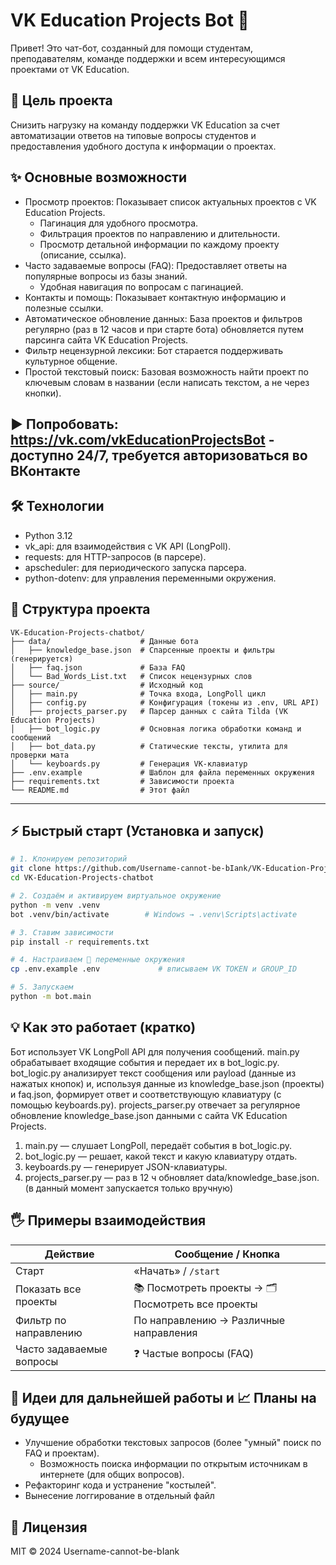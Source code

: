 # VK Education Projects Bot 🤖
Привет! Это чат-бот, созданный для помощи студентам, преподавателям, команде поддержки и всем интересующимся проектами от VK Education. 

## 🎯 Цель проекта
Снизить нагрузку на команду поддержки VK Education за счет автоматизации ответов на типовые вопросы студентов и предоставления удобного доступа к информации о проектах.

## ✨ Основные возможности
- Просмотр проектов: Показывает список актуальных проектов с VK Education Projects.
    * Пагинация для удобного просмотра.
    * Фильтрация проектов по направлению и длительности.
    * Просмотр детальной информации по каждому проекту (описание, ссылка).
- Часто задаваемые вопросы (FAQ): Предоставляет ответы на популярные вопросы из базы знаний.
    * Удобная навигация по вопросам с пагинацией.
- Контакты и помощь: Показывает контактную информацию и полезные ссылки.
- Автоматическое обновление данных: База проектов и фильтров регулярно (раз в 12 часов и при старте бота) обновляется путем парсинга сайта VK Education Projects.
- Фильтр нецензурной лексики: Бот старается поддерживать культурное общение.
- Простой текстовый поиск: Базовая возможность найти проект по ключевым словам в названии (если написать текстом, а не через кнопки).

## ▶️ Попробовать:  https://vk.com/vkEducationProjectsBot - доступно 24/7, требуется авторизоваться во ВКонтакте

## 🛠️ Технологии
- Python 3.12
- vk_api: для взаимодействия с VK API (LongPoll).
- requests: для HTTP-запросов (в парсере).
- apscheduler: для периодического запуска парсера.
- python-dotenv: для управления переменными окружения.

## 📂 Структура проекта
    VK-Education-Projects-chatbot/
    ├── data/                    # Данные бота
    │   ├── knowledge_base.json  # Спарсенные проекты и фильтры (генерируется)
    │   ├── faq.json             # База FAQ
    │   └── Bad_Words_List.txt   # Список нецензурных слов
    ├── source/                  # Исходный код
    │   ├── main.py              # Точка входа, LongPoll цикл
    │   ├── config.py            # Конфигурация (токены из .env, URL API)
    │   ├── projects_parser.py   # Парсер данных с сайта Tilda (VK Education Projects)
    │   ├── bot_logic.py         # Основная логика обработки команд и сообщений
    │   ├── bot_data.py          # Статические тексты, утилита для проверки мата
    │   └── keyboards.py         # Генерация VK-клавиатур
    ├── .env.example             # Шаблон для файла переменных окружения
    ├── requirements.txt         # Зависимости проекта
    └── README.md                # Этот файл

---

## ⚡️ Быстрый старт (Установка и запуск)

```bash
# 1. Клонируем репозиторий
git clone https://github.com/Username-cannot-be-bIank/VK-Education-Projects-chatbot.git
cd VK-Education-Projects-chatbot

# 2. Создаём и активируем виртуальное окружение
python -m venv .venv
bot .venv/bin/activate        # Windows → .venv\Scripts\activate

# 3. Ставим зависимости
pip install -r requirements.txt

# 4. Настраиваем 🔑 переменные окружения
cp .env.example .env             # вписываем VK TOKEN и GROUP_ID

# 5. Запускаем
python -m bot.main

```


## 💡 Как это работает (кратко)

Бот использует VK LongPoll API для получения сообщений. main.py обрабатывает входящие события и передает их в bot_logic.py.
bot_logic.py анализирует текст сообщения или payload (данные из нажатых кнопок) и, используя данные из knowledge_base.json (проекты) и faq.json, формирует ответ и соответствующую клавиатуру (с помощью keyboards.py).
projects_parser.py отвечает за регулярное обновление knowledge_base.json данными с сайта VK Education Projects.

1. main.py — слушает LongPoll, передаёт события в bot_logic.py.  
2. bot_logic.py — решает, какой текст и какую клавиатуру отдать.  
3. keyboards.py — генерирует JSON-клавиатуры.  
4. projects_parser.py — раз в 12 ч обновляет data/knowledge_base.json.(в данный момент запускается только вручную)


## 🖐 Примеры взаимодействия
| Действие                 | Сообщение / Кнопка                                  |
|--------------------------|-----------------------------------------------------|
| Старт                    | «Начать» / `/start`                                 |
| Показать все проекты     | 📚 Посмотреть проекты →  🗂️ Посмотреть все проекты |
| Фильтр по направлению    | По направлению → Различные направления              |
| Часто задаваемые вопросы | ❓ Частые вопросы (FAQ)                              |

## 🚀 Идеи для дальнейшей работы и 📈 Планы на будущее
* Улучшение обработки текстовых запросов (более "умный" поиск по FAQ и проектам).
    * Возможность поиска информации по открытым источникам в интернете (для общих вопросов).
* Рефакторинг кода и устранение "костылей".
* Вынесение логгирование в отдельный файл

## 📄 Лицензия
MIT © 2024 Username-cannot-be-bIank